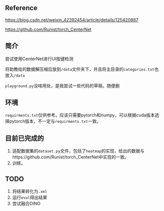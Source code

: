## Reference

https://blog.csdn.net/weixin_42392454/article/details/125420887

https://github.com/Runist/torch_CenterNet

## 简介

尝试使用CenterNet进行UI按键检测

将助教给的数据解压缩后放到`/data`文件夹下，并且将主目录的`categories.txt`也放入`/data`

`playground.py`没啥用处，是我尝试一些代码的草稿，随便删

## 环境

`requirments.txt`仅供参考。应该只需要pytorch和numpy，可以根据cuda版本选择pytorch版本，不一定与`requirments.txt`一致。

## 目前已完成的

1. 适配数据集的`dataset.py`文件，包括了`heatmap`的实现，给出的数据与https://github.com/Runist/torch_CenterNet中实现的一致。
2. 训练。

## TODO

1. 将结果转化为`.xml`
2. 运行`eval`得出结果
3. 尝试融合DINO